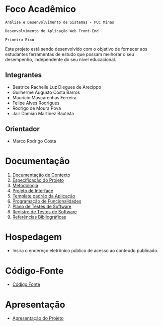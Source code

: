 # Foco Acadêmico

`Análise e Desenvolvimento de Sistemas - PUC Minas`

`Desenvolvimento de Aplicação Web Front-End`

`Primeiro Eixo`

Este projeto está sendo desenvolvido com o objetivo de fornecer aos estudantes ferramentas de estudo que possam melhorar o seu desempenho, independente do seu nível educacional.

## Integrantes

* Beatrice Rachelle Luz Diegues de Arecippo
* Guilherme Augusto Costa Barros
* Maurício Mascarenhas Ferreira
* Felipe Alves Rodrigues
* Rodrigo de Moura Pova
* Jair Damián Martínez Bautista

## Orientador

* Marco Rodrigo Costa

# Documentação

<ol>
<li><a href="documentos/01-Documentação de Contexto.md"> Documentação de Contexto</a></li>
<li><a href="documentos/02-Especificação do Projeto.md"> Especificação do Projeto</a></li>
<li><a href="documentos/03-Metodologia.md"> Metodologia</a></li>
<li><a href="documentos/04-Projeto de Interface.md"> Projeto de Interface</a></li>
<li><a href="documentos/05-Template padrão da Aplicação.md"> Template padrão da Aplicação</a></li>
<li><a href="documentos/06-Programação de Funcionalidades.md"> Programação de Funcionalidades</a></li>
<li><a href="documentos/07-Plano de Testes de Software.md"> Plano de Testes de Software</a></li>
<li><a href="documentos/08-Registro de Testes de Software.md"> Registro de Testes de Software</a></li>
<li><a href="documentos/09-Referências.md"> Referências Bibliográficas</a></li>
</ol>

# Hospedagem

* Insira o endereço eletrônico público de acesso ao conteúdo publicado. 

# Código-Fonte

* <a href="codigo-fonte/README.md">Código Fonte</a>

# Apresentação

* <a href="apresentacao/README.md">Apresentação do Projeto</a>
